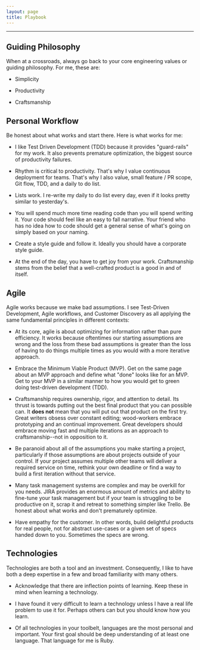 ```yaml
---
layout: page
title: Playbook
---
```

----

## Guiding Philosophy
When at a crossroads, always go back to your core engineering values or guiding philosophy. For me, these are:

* Simplicity

* Productivity

* Craftsmanship

## Personal Workflow

Be honest about what works and start there. Here is what works for me:

* I like Test Driven Development (TDD) because it provides "guard-rails" for my work. It also prevents premature optimization, the biggest source of productivity failures.

* Rhythm is critical to productivity. That's why I value continuous deployment for teams. That's why I also value, small feature / PR scope, Git flow, TDD, and a daily to do list.

* Lists work. I re-write my daily to do list every day, even if it looks pretty similar to yesterday's.

* You will spend much more time reading code than you will spend writing it. Your code should feel like an easy to fall narrative. Your friend who has no idea how to code should get a general sense of what's going on simply based on your naming.

* Create a style guide and follow it. Ideally you should have a corporate style guide.

* At the end of the day, you have to get joy from your work. Craftsmanship stems from the belief that a well-crafted product is a good in and of itself.

## Agile

Agile works because we make bad assumptions. I see Test-Driven Development, Agile workflows, and Customer Discovery as all applying the same fundamental principles in different contexts:

* At its core, agile is about optimizing for information rather than pure efficiency. It works because oftentimes our starting assumptions are wrong and the loss from these bad assumptions is greater than the loss of having to do things multiple times as you would with a more iterative approach.

* Embrace the Minimum Viable Product (MVP). Get on the same page about an MVP approach and define what "done" looks like for an MVP. Get to your MVP in a similar manner to how you would get to green doing test-driven development (TDD).

* Craftsmanship requires ownership, rigor, and attention to detail. Its thrust is towards putting out the best final product that you can possible can. It **does not** mean that you will put out that product on the first try. Great writers obsess over constant editing; wood-workers embrace prototyping and an continual improvement. Great developers should embrace moving fast and multiple iterations as an approach to craftsmanship--not in opposition to it.

* Be paranoid about all of the assumptions you make starting a project, particularly if those assumptions are about projects outside of your control. If your project assumes multiple other teams will deliver a required service on time, rethink your own deadline or find a way to build a first iteration without that service.

* Many task management systems are complex and may be overkill for you needs. JIRA provides an enormous amount of metrics and ability to fine-tune your task management but if your team is struggling to be productive on it, scrap it and retreat to something simpler like Trello. Be honest about what works and don't prematurely optimize.

* Have empathy for the customer. In other words, build delightful products for real people, not for abstract use-cases or a given set of specs handed down to you. Sometimes the specs are wrong.

## Technologies

Technologies are both a tool and an investment. Consequently, I like to have both a deep expertise in a few and broad familiarity with many others.

* Acknowledge that there are inflection points of learning. Keep these in mind when learning a technology.

* I have found it very difficult to learn a technology unless I have a real life problem to use it for. Perhaps others can but you should know how you learn.

* Of all technologies in your toolbelt, languages are the most personal and important. Your first goal should be deep understanding of at least one language. That language for me is Ruby.
